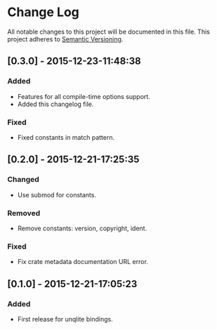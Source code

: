 # Change Log
All notable changes to this project will be documented in this file.
This project adheres to [Semantic Versioning](http://semver.org/).

## [0.3.0] - 2015-12-23-11:48:38

### Added
- Features for all compile-time options support.
- Added this changelog file.

### Fixed
- Fixed constants in match pattern.

## [0.2.0] - 2015-12-21-17:25:35

### Changed
- Use submod for constants.

### Removed
- Remove constants: version, copyright, ident.

### Fixed
- Fix crate metadata documentation URL error.

## [0.1.0] - 2015-12-21-17:05:23

### Added
- First release for unqlite bindings.

